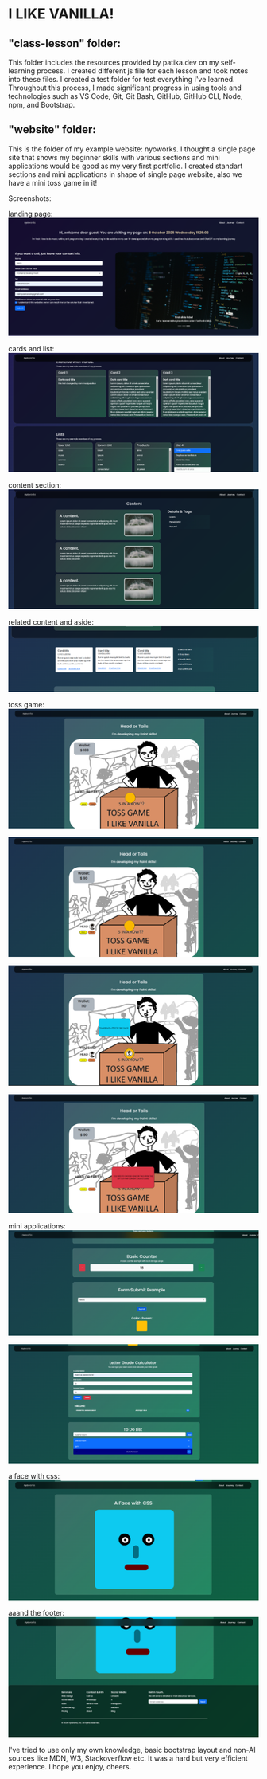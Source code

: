 # I LIKE VANILLA! 
## "class-lesson" folder:
This folder includes the resources provided by patika.dev on my self-learning process. I created different js file for each lesson and took notes into these files. I created a test folder for test everything I've learned. Throughout this process, I made significant progress in using tools and technologies such as VS Code, Git, Git Bash, GitHub, GitHub CLI, Node, npm, and Bootstrap.

## "website" folder:
This is the folder of my example website: nyoworks.
I thought a single page site that shows my beginner skills with various sections and mini applications would be good as my very first portfolio.
I created standart sections and mini applications in shape of single page website, also we have a mini toss game in it!

Screenshots:

landing page:
![landing page (hero banner form greeting)](/screenshots/image.png)

cards and list:
![cards and lists](/screenshots/image-1.png)

content section:
![content](/screenshots/image-2.png)

related content and aside:
![side content](/screenshots/image-3.png)

toss game:
![alt text](/screenshots/image-5.png)

![alt text](/screenshots/image-6.png)

![alt text](/screenshots/image-7.png)

![alt text](/screenshots/image-4.png)

mini applications:
![alt text](/screenshots/image-8.png)

![alt text](/screenshots/image-9.png)

a face with css:
![alt text](/screenshots/image-10.png)

aaand the footer:
![alt text](/screenshots/image-11.png)

I've tried to use only my own knowledge, basic bootstrap layout and non-AI sources like MDN, W3, Stackoverflow etc. It was a hard but very efficient experience. I hope you enjoy, cheers.